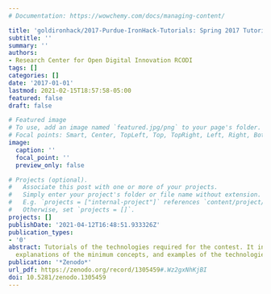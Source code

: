```yaml
---
# Documentation: https://wowchemy.com/docs/managing-content/

title: 'goldironhack/2017-Purdue-IronHack-Tutorials: Spring 2017 Tutorials'
subtitle: ''
summary: ''
authors:
- Research Center for Open Digital Innovation RCODI
tags: []
categories: []
date: '2017-01-01'
lastmod: 2021-02-15T18:57:58-05:00
featured: false
draft: false

# Featured image
# To use, add an image named `featured.jpg/png` to your page's folder.
# Focal points: Smart, Center, TopLeft, Top, TopRight, Left, Right, BottomLeft, Bottom, BottomRight.
image:
  caption: ''
  focal_point: ''
  preview_only: false

# Projects (optional).
#   Associate this post with one or more of your projects.
#   Simply enter your project's folder or file name without extension.
#   E.g. `projects = ["internal-project"]` references `content/project/deep-learning/index.md`.
#   Otherwise, set `projects = []`.
projects: []
publishDate: '2021-04-12T16:48:51.933326Z'
publication_types:
- '0'
abstract: Tutorials of the technologies required for the contest. It includes videos,
  explanations of the minimum concepts, and examples of the technologies
publication: '*Zenodo*'
url_pdf: https://zenodo.org/record/1305459#.Wz2gxNhKjBI
doi: 10.5281/zenodo.1305459
---
```

